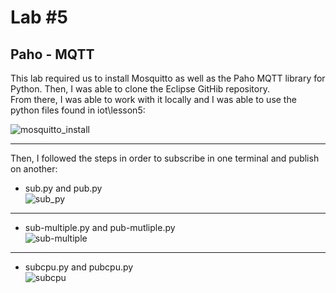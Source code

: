 # Lab #5   
## Paho - MQTT   

This lab required us to install Mosquitto as well as the Paho MQTT library for Python. Then, I was able to clone the Eclipse GitHib repository.   
From there, I was able to work with it locally and I was able to use the python files found in iot\lesson5:   

![mosquitto_install](https://github.com/user-attachments/assets/40894f46-2dda-4f00-adf3-7a02c1cb6d55)   

---

Then, I followed the steps in order to subscribe in one terminal and publish on another:   
* sub.py and pub.py   
![sub_py](https://github.com/user-attachments/assets/9360ad47-c20b-4cc2-9bbe-a66a2be86811)   

---
* sub-multiple.py and pub-mutliple.py   
![sub-multiple](https://github.com/user-attachments/assets/c1bbe2a6-aa0d-4af8-96c7-47fb4ad0c02f)   

---
* subcpu.py and pubcpu.py   
![subcpu](https://github.com/user-attachments/assets/d196d475-01b9-4869-9c11-23c23432ec5e)
